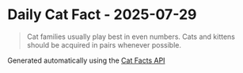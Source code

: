 # Daily Cat Fact - 2025-07-29

> Cat families usually play best in even numbers. Cats and kittens should be acquired in pairs whenever possible.

Generated automatically using the [Cat Facts API](https://catfact.ninja)
